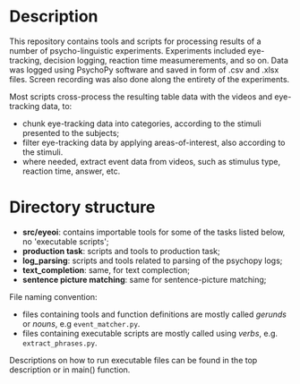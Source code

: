 # Description
This repository contains tools and scripts for processing results of a number of psycho-linguistic experiments. 
Experiments included eye-tracking, decision logging, reaction time measumerements, and so on. 
Data was logged using PsychoPy software and saved in form of .csv and .xlsx files. 
Screen recording was also done along the entirety of the experiments. 

Most scripts cross-process the resulting table data with the videos and eye-tracking data, to:
- chunk eye-tracking data into categories, according to the stimuli presented to the subjects;
- filter eye-tracking data by applying areas-of-interest, also according to the stimuli.
- where needed, extract event data from videos, such as stimulus type, reaction time, answer, etc.

# Directory structure
* __src/eyeoi__: contains importable tools for some of the tasks listed below, no 'executable scripts';
* __production task__: scripts and tools to production task;
* __log_parsing__: scripts and tools related to parsing of the psychopy logs;
* __text_completion__: same, for text complection;
* __sentence picture matching__: same for sentence-picture matching;

File naming convention:
* files containing tools and function definitions are mostly called _gerunds_ or _nouns_, e.g `event_matcher.py`.
* files containing executable scripts are mostly called using _verbs_, e.g. `extract_phrases.py`.

Descriptions on how to run executable files can be found in the top description or in main() function.